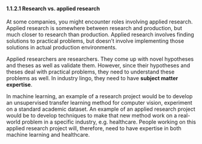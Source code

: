 #### 1.1.2.1 Research vs. applied research

At some companies, you might encounter roles involving applied research. Applied research is somewhere between research and production, but much closer to research than production. Applied research involves finding solutions to practical problems, but doesn’t involve  implementing those solutions in actual production environments.

Applied researchers are researchers. They come up with novel hypotheses and theses as well as validate them. However, since their hypotheses and theses deal with practical problems, they need to understand these problems as well. In industry lingo, they need to have **subject matter expertise**.

In machine learning, an example of a research project would be to develop an unsupervised transfer learning method for computer vision, experiment on a standard academic dataset. An example of an applied research project would be to develop techniques to make that new method work on a real-world problem in a specific industry, e.g. healthcare. People working on this applied research project will, therefore, need to have expertise in both machine learning and healthcare.